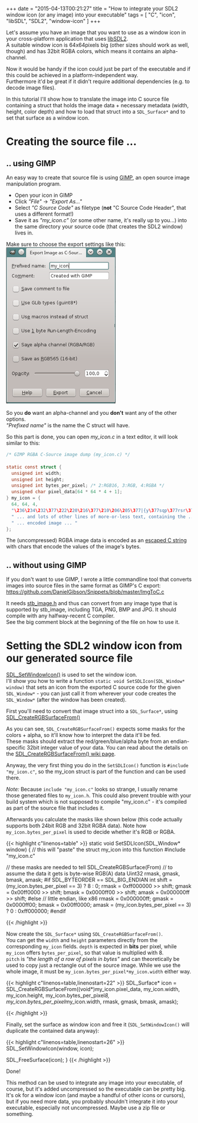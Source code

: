 +++
date = "2015-04-13T00:21:27"
title = "How to integrate your SDL2 window icon (or any image) into your executable"
tags = [ "C", "icon", "libSDL", "SDL2", "window-icon" ]
+++

Let's assume you have an image that you want to use as a window icon in your
cross-platform application that uses [libSDL2](http://www.libsdl.org/).  
A suitable window icon is 64x64pixels big (other sizes should work as well, though)
and has 32bit RGBA colors, which means it contains an alpha-channel.

Now it would be handy if the icon could just be part of the executable
and if this could be achieved in a platform-independent way.  
Furthermore it'd be great if it didn't require additional dependencies (e.g. to decode image files).

In this tutorial I'll show how to translate the image into C source file
containing a struct that holds the image data + necessary metadata (width,
height, color depth) and how to load that struct into a `SDL_Surface*`
and to set that surface as a window icon.
<!--more-->

# Creating the source file ...

## .. using GIMP

An easy way to create that source file is using [GIMP](http://www.gimp.org/),
an open source image manipulation program.

* Open your icon in GIMP
* Click *"File"* -> *"Export As..."*
* Select *"C Source Code"* as filetype (**not** "C Source Code Header",
  that uses a different format!)
* Save it as *"my_icon.c"* (or some other name, it's really up to you...)
  into the same directory your source code (that creates the SDL2 window) lives in.

Make sure to choose the export settings like this:  
![GIMPs export as C Source Code dialog](/images/gimp-exporticon1.png)

So you **do** want an alpha-channel and you **don't** want any of the other options.  
*"Prefixed name"* is the name the C struct will have.

So this part is done, you can open *my_icon.c* in a text editor, it will look similar to this:

```c
/* GIMP RGBA C-Source image dump (my_icon.c) */

static const struct {
  unsigned int width;
  unsigned int height;
  unsigned int bytes_per_pixel; /* 2:RGB16, 3:RGB, 4:RGBA */
  unsigned char pixel_data[64 * 64 * 4 + 1];
} my_icon = {
  64, 64, 4,
  "\236\234\232\377\222\220\216\377\210\206\205\377|{y\377sqp\377rsr\377sqp"
  " ... and lots of other lines of more-or-less text, containing the ... "
  " ... encoded image ... "
};
```

The (uncompressed) RGBA image data is encoded as an
[escaped C string](http://en.wikipedia.org/wiki/Escape_sequences_in_C)
with chars that encode the values of the image's bytes.

## .. without using GIMP

If you don't want to use GIMP, I wrote a little commandline tool that converts
images into source files in the same format as GIMP's C export:  
https://github.com/DanielGibson/Snippets/blob/master/ImgToC.c

It needs [stb_image.h](https://github.com/nothings/stb/blob/master/stb_image.h)
and thus can convert from any image type that is supported by stb_image,
including TGA, PNG, BMP and JPG. It should compile with any halfway-recent C compiler.  
See the big comment block at the beginning of the file on how to use it.

# Setting the SDL2 window icon from our generated source file

[SDL_SetWindowIcon()](https://wiki.libsdl.org/SDL_SetWindowIcon) is used to set the window icon.  
I'll show you how to write a function `static void SetSDLIcon(SDL_Window* window)`
that sets an icon from the exported C source code for the given `SDL_Window*` - 
you can just call it from wherever your code creates the `SDL_Window*`
(after the window has been created).

First you'll need to convert that image struct into a `SDL_Surface*`,
using [SDL_CreateRGBSurfaceFrom()](https://wiki.libsdl.org/SDL_CreateRGBSurfaceFrom)

As you can see, `SDL_CreateRGBSurfaceFrom()` expects some masks for the
colors + alpha, so it'll know how to interpret the data it'll be fed.  
These masks should extract the red/green/blue/alpha byte from an endian-specific
32bit integer value of your data. You can read about the details on the 
[SDL_CreateRGBSurfaceFrom() wiki page](https://wiki.libsdl.org/SDL_CreateRGBSurfaceFrom).

Anyway, the very first thing you do in the `SetSDLIcon()` function is
`#include "my_icon.c"`, so the my_icon struct is part of the function and
can be used there.

*Note:* Because `include "my_icon.c"` looks so strange, I usually rename those
generated files to `my_icon.h`. This could also prevent trouble with your 
build system which is not supposed to compile "my_icon.c" - it's compiled
as part of the source file that includes it.

Afterwards you calculate the masks like shown below (this code actually 
supports both 24bit RGB and 32bit RGBA data). Note how `my_icon.bytes_per_pixel` 
is used to decide whether it's RGB or RGBA.

{{< highlight c"linenos=table" >}}
static void SetSDLIcon(SDL_Window* window)
{
  // this will "paste" the struct my_icon into this function
  #include "my_icon.c"

  // these masks are needed to tell SDL_CreateRGBSurface(From)
  // to assume the data it gets is byte-wise RGB(A) data
  Uint32 rmask, gmask, bmask, amask;
#if SDL_BYTEORDER == SDL_BIG_ENDIAN
  int shift = (my_icon.bytes_per_pixel == 3) ? 8 : 0;
  rmask = 0xff000000 >> shift;
  gmask = 0x00ff0000 >> shift;
  bmask = 0x0000ff00 >> shift;
  amask = 0x000000ff >> shift;
#else // little endian, like x86
  rmask = 0x000000ff;
  gmask = 0x0000ff00;
  bmask = 0x00ff0000;
  amask = (my_icon.bytes_per_pixel == 3) ? 0 : 0xff000000;
#endif
  
{{< /highlight >}}

Now create the `SDL_Surface*` using `SDL_CreateRGBSurfaceFrom()`.  
You can get the `width` and `height` parameters directly from the corresponding
`my_icon` fields. `depth` is expected in **bits** per pixel, while `my_icon`
offers `bytes_per_pixel`, so that value is multiplied with 8.  
`pitch` is *"the length of a row of pixels in bytes"* and can theoretically 
be used to copy just a rectangle out of the source image. While we use the 
whole image, it must be `my_icon.bytes_per_pixel*my_icon.width` either way.

{{< highlight c"linenos=table,linenostart=22" >}}
  SDL_Surface* icon = SDL_CreateRGBSurfaceFrom((void*)my_icon.pixel_data, my_icon.width,
      my_icon.height, my_icon.bytes_per_pixel*8, my_icon.bytes_per_pixel*my_icon.width,
      rmask, gmask, bmask, amask);
  
{{< /highlight >}}

Finally, set the surface as window icon and free it (`SDL_SetWindowIcon()`
will duplicate the contained data anyway):

{{< highlight c"linenos=table,linenostart=26" >}}
  SDL_SetWindowIcon(window, icon);

  SDL_FreeSurface(icon);
}
{{< /highlight >}}

Done!

This method can be used to integrate any image into your executable, of course,
but it's added uncompressed so the executable can be pretty big.  
It's ok for a window icon (and maybe a handful of other icons or cursors),
but if you need more data, you probably shouldn't integrate it into your
executable, especially not uncompressed. Maybe use a zip file or something.
